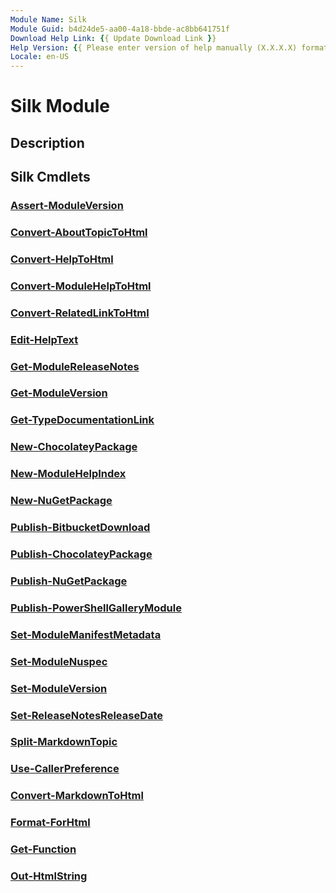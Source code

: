 ```yaml
---
Module Name: Silk
Module Guid: b4d24de5-aa00-4a18-bbde-ac8bb641751f
Download Help Link: {{ Update Download Link }}
Help Version: {{ Please enter version of help manually (X.X.X.X) format }}
Locale: en-US
---
```


# Silk Module
## Description


## Silk Cmdlets
### [Assert-ModuleVersion](Assert-ModuleVersion.md)


### [Convert-AboutTopicToHtml](Convert-AboutTopicToHtml.md)


### [Convert-HelpToHtml](Convert-HelpToHtml.md)


### [Convert-ModuleHelpToHtml](Convert-ModuleHelpToHtml.md)


### [Convert-RelatedLinkToHtml](Convert-RelatedLinkToHtml.md)


### [Edit-HelpText](Edit-HelpText.md)


### [Get-ModuleReleaseNotes](Get-ModuleReleaseNotes.md)


### [Get-ModuleVersion](Get-ModuleVersion.md)


### [Get-TypeDocumentationLink](Get-TypeDocumentationLink.md)


### [New-ChocolateyPackage](New-ChocolateyPackage.md)


### [New-ModuleHelpIndex](New-ModuleHelpIndex.md)


### [New-NuGetPackage](New-NuGetPackage.md)


### [Publish-BitbucketDownload](Publish-BitbucketDownload.md)


### [Publish-ChocolateyPackage](Publish-ChocolateyPackage.md)


### [Publish-NuGetPackage](Publish-NuGetPackage.md)


### [Publish-PowerShellGalleryModule](Publish-PowerShellGalleryModule.md)


### [Set-ModuleManifestMetadata](Set-ModuleManifestMetadata.md)


### [Set-ModuleNuspec](Set-ModuleNuspec.md)


### [Set-ModuleVersion](Set-ModuleVersion.md)


### [Set-ReleaseNotesReleaseDate](Set-ReleaseNotesReleaseDate.md)


### [Split-MarkdownTopic](Split-MarkdownTopic.md)


### [Use-CallerPreference](Use-CallerPreference.md)


### [Convert-MarkdownToHtml](Convert-MarkdownToHtml.md)


### [Format-ForHtml](Format-ForHtml.md)


### [Get-Function](Get-Function.md)


### [Out-HtmlString](Out-HtmlString.md)


